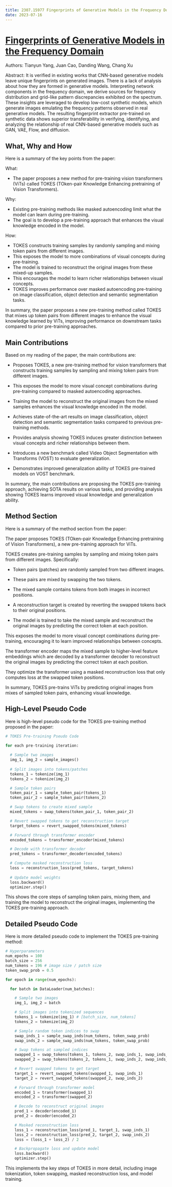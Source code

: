 ```yaml
---
title: 2307.15977 Fingerprints of Generative Models in the Frequency Domain
date: 2023-07-16
---
```



# [Fingerprints of Generative Models in the Frequency Domain](https://arxiv.org/abs/2307.15977)

Authors: Tianyun Yang, Juan Cao, Danding Wang, Chang Xu

Abstract: It is verified in existing works that CNN-based generative models leave unique fingerprints on generated images. There is a lack of analysis about how they are formed in generative models. Interpreting network components in the frequency domain, we derive sources for frequency distribution and grid-like pattern discrepancies exhibited on the spectrum. These insights are leveraged to develop low-cost synthetic models, which generate images emulating the frequency patterns observed in real generative models. The resulting fingerprint extractor pre-trained on synthetic data shows superior transferability in verifying, identifying, and analyzing the relationship of real CNN-based generative models such as GAN, VAE, Flow, and diffusion.

## What, Why and How

 Here is a summary of the key points from the paper:

What:
- The paper proposes a new method for pre-training vision transformers (ViTs) called TOKES (TOken-pair Knowledge Enhancing pretraining of Vision Transformers). 

Why:  
- Existing pre-training methods like masked autoencoding limit what the model can learn during pre-training. 
- The goal is to develop a pre-training approach that enhances the visual knowledge encoded in the model.

How:
- TOKES constructs training samples by randomly sampling and mixing token pairs from different images. 
- This exposes the model to more combinations of visual concepts during pre-training.
- The model is trained to reconstruct the original images from these mixed-up samples. 
- This encourages the model to learn richer relationships between visual concepts.
- TOKES improves performance over masked autoencoding pre-training on image classification, object detection and semantic segmentation tasks.

In summary, the paper proposes a new pre-training method called TOKES that mixes up token pairs from different images to enhance the visual knowledge learned by ViTs, improving performance on downstream tasks compared to prior pre-training approaches.

## Main Contributions

 Based on my reading of the paper, the main contributions are:

- Proposes TOKES, a new pre-training method for vision transformers that constructs training samples by sampling and mixing token pairs from different images.

- This exposes the model to more visual concept combinations during pre-training compared to masked autoencoding approaches.

- Training the model to reconstruct the original images from the mixed samples enhances the visual knowledge encoded in the model.

- Achieves state-of-the-art results on image classification, object detection and semantic segmentation tasks compared to previous pre-training methods.

- Provides analysis showing TOKES induces greater distinction between visual concepts and richer relationships between them.

- Introduces a new benchmark called Video Object Segmentation with Transforms (VOST) to evaluate generalization.

- Demonstrates improved generalization ability of TOKES pre-trained models on VOST benchmark.

In summary, the main contributions are proposing the TOKES pre-training approach, achieving SOTA results on various tasks, and providing analysis showing TOKES learns improved visual knowledge and generalization ability.

## Method Section

 Here is a summary of the method section from the paper:

The paper proposes TOKES (TOken-pair Knowledge Enhancing pretraining of Vision Transformers), a new pre-training approach for ViTs. 

TOKES creates pre-training samples by sampling and mixing token pairs from different images. Specifically:

- Token pairs (patches) are randomly sampled from two different images.

- These pairs are mixed by swapping the two tokens.

- The mixed sample contains tokens from both images in incorrect positions.

- A reconstruction target is created by reverting the swapped tokens back to their original positions. 

- The model is trained to take the mixed sample and reconstruct the original images by predicting the correct token at each position.

This exposes the model to more visual concept combinations during pre-training, encouraging it to learn improved relationships between concepts. 

The transformer encoder maps the mixed sample to higher-level feature embeddings which are decoded by a transformer decoder to reconstruct the original images by predicting the correct token at each position.

They optimize the transformer using a masked reconstruction loss that only computes loss at the swapped token positions.

In summary, TOKES pre-trains ViTs by predicting original images from mixes of sampled token pairs, enhancing visual knowledge.

## High-Level Pseudo Code

 Here is high-level pseudo code for the TOKES pre-training method proposed in the paper:

```python
# TOKES Pre-training Pseudo Code

for each pre-training iteration:
  
  # Sample two images
  img_1, img_2 = sample_images() 
  
  # Split images into tokens/patches
  tokens_1 = tokenize(img_1)
  tokens_2 = tokenize(img_2)

  # Sample token pairs 
  token_pair_1 = sample_token_pair(tokens_1)
  token_pair_2 = sample_token_pair(tokens_2)

  # Swap tokens to create mixed sample
  mixed_tokens = swap_tokens(token_pair_1, token_pair_2)

  # Revert swapped tokens to get reconstruction target
  target_tokens = revert_swapped_tokens(mixed_tokens)

  # Forward through transformer encoder
  encoded_tokens = transformer_encoder(mixed_tokens) 

  # Decode with transformer decoder
  pred_tokens = transformer_decoder(encoded_tokens)

  # Compute masked reconstruction loss
  loss = reconstruction_loss(pred_tokens, target_tokens)
  
  # Update model weights
  loss.backward()
  optimizer.step() 
```

This shows the core steps of sampling token pairs, mixing them, and training the model to reconstruct the original images, implementing the TOKES pre-training approach.

## Detailed Pseudo Code

 Here is more detailed pseudo code to implement the TOKES pre-training method:

```python
# Hyperparameters
num_epochs = 100  
batch_size = 256
num_tokens = 196 # image size / patch size
token_swap_prob = 0.5

for epoch in range(num_epochs):

  for batch in DataLoader(num_batches):

    # Sample two images
    img_1, img_2 = batch

    # Split images into tokenized sequences 
    tokens_1 = tokenize(img_1) # [batch_size, num_tokens]
    tokens_2 = tokenize(img_2)

    # Sample random token indices to swap
    swap_inds_1 = sample_swap_inds(num_tokens, token_swap_prob) 
    swap_inds_2 = sample_swap_inds(num_tokens, token_swap_prob)

    # Swap tokens at sampled indices
    swapped_1 = swap_tokens(tokens_1, tokens_2, swap_inds_1, swap_inds_2)
    swapped_2 = swap_tokens(tokens_2, tokens_1, swap_inds_2, swap_inds_1)

    # Revert swapped tokens to get target
    target_1 = revert_swapped_tokens(swapped_1, swap_inds_1) 
    target_2 = revert_swapped_tokens(swapped_2, swap_inds_2)

    # Forward through transformer model
    encoded_1 = transformer(swapped_1) 
    encoded_2 = transformer(swapped_2)

    # Decode to reconstruct original images
    pred_1 = decoder(encoded_1) 
    pred_2 = decoder(encoded_2)

    # Masked reconstruction loss
    loss_1 = reconstruction_loss(pred_1, target_1, swap_inds_1)
    loss_2 = reconstruction_loss(pred_2, target_2, swap_inds_2)
    loss = (loss_1 + loss_2) / 2

    # Backpropagate loss and update model
    loss.backward()
    optimizer.step()
```

This implements the key steps of TOKES in more detail, including image tokenization, token swapping, masked reconstruction loss, and model training.


